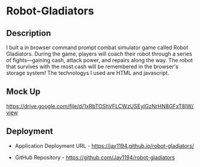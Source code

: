 # Robot-Gladiators

## Description
I bult a in browser command prompt combat simulator game called Robot Gladiators. During the game, players will coach their 
robot through a series of fights—gaining cash, attack power, and repairs along the way. The robot that 
survives with the most cash will be remembered in the browser's storage system! The technologys I used are HTML and javascript.

## Mock Up
https://drive.google.com/file/d/1xRbTOShVFLCWzUSEyIGzNrHN8GFxT8IW/view

## Deployment

* Application Deployment URL - https://jay1194.github.io/robot-gladiators/

*  GitHub Repository - https://github.com/Jay1194/robot-gladiators

